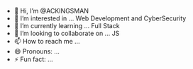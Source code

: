 - 👋 Hi, I’m @ACKINGSMAN
- 👀 I’m interested in ... Web Development and CyberSecurity
- 🌱 I’m currently learning ... Full Stack
- 💞️ I’m looking to collaborate on ... JS
- 📫 How to reach me ...
- 😄 Pronouns: ...
- ⚡ Fun fact: ...

<!---
ACKINGSMAN/ACKINGSMAN is a ✨ special ✨ repository because its `README.md` (this file) appears on your GitHub profile.
You can click the Preview link to take a look at your changes.
--->

